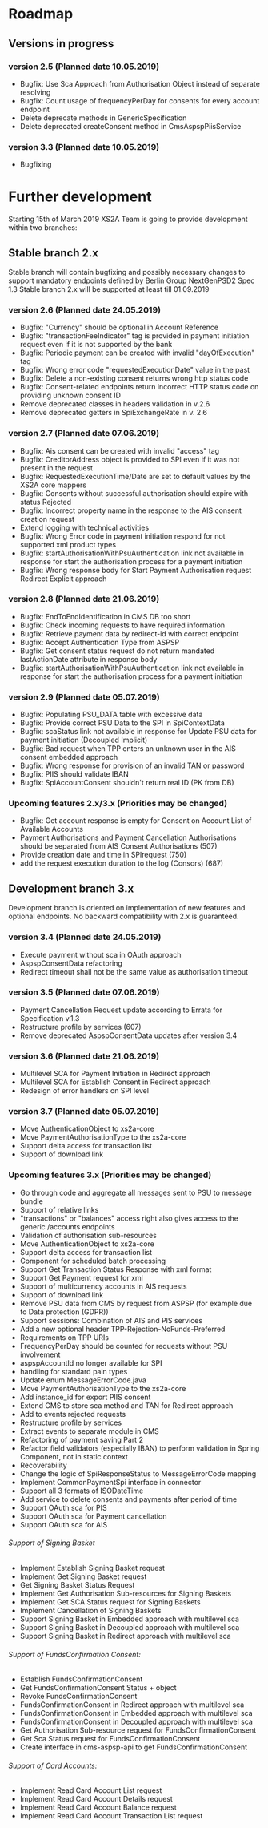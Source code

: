 # Roadmap

## Versions in progress

### version 2.5 (Planned date 10.05.2019)
- Bugfix: Use Sca Approach from Authorisation Object instead of separate resolving 
- Bugfix: Count usage of frequencyPerDay for consents for every account endpoint 
- Delete deprecate methods in GenericSpecification 
- Delete deprecated createConsent method in CmsAspspPiisService 

### version 3.3 (Planned date 10.05.2019)
- Bugfixing


# Further development
Starting 15th of March 2019 XS2A Team is going to provide development within two branches:

## Stable branch 2.x
Stable branch will contain bugfixing and possibly necessary changes to support mandatory endpoints defined by Berlin Group NextGenPSD2 Spec 1.3
Stable branch 2.x will be supported at least till 01.09.2019

### version 2.6 (Planned date 24.05.2019)
- Bugfix: "Currency" should be optional in Account Reference 
- Bugfix: "transactionFeeIndicator" tag is provided in payment initiation request even if it is not supported by the bank 
- Bugfix: Periodic payment can be created with invalid "dayOfExecution" tag 
- Bugfix: Wrong error code "requestedExecutionDate" value in the past 
- Bugfix: Delete a non-existing consent returns wrong http status code
- Bugfix: Consent-related endpoints return incorrect HTTP status code on providing unknown consent ID
- Remove deprecated classes in headers validation in v.2.6 
- Remove deprecated getters in SpiExchangeRate in v. 2.6 

### version 2.7 (Planned date 07.06.2019)
- Bugfix: Ais consent can be created with invalid "access" tag 
- Bugfix: CreditorAddress object is provided to SPI even if it was not present in the request
- Bugfix: RequestedExecutionTime/Date are set to default values by the XS2A core mappers
- Bugfix: Consents without successful authorisation should expire with status Rejected
- Bugfix: Incorrect property name in the response to the AIS consent creation request 
- Extend logging with technical activities 
- Bugfix: Wrong Error code in payment initiation respond for not supported xml product types 
- Bugfix: startAuthorisationWithPsuAuthentication link not available in response for start the authorisation process for a payment initiation 
- Bugfix: Wrong response body for Start Payment Authorisation request Redirect Explicit approach

### version 2.8 (Planned date 21.06.2019)
- Bugfix: EndToEndIdentification in CMS DB too short
- Bugfix: Check incoming requests to have required information
- Bugfix: Retrieve payment data by redirect-id with correct endpoint
- Bugfix: Accept Authentication Type from ASPSP
- Bugfix: Get consent status request do not return mandated lastActionDate attribute in response body
- Bugfix: startAuthorisationWithPsuAuthentication link not available in response for  start the authorisation process for a payment initiation


### version 2.9 (Planned date 05.07.2019)
- Bugfix: Populating PSU_DATA table with excessive data
- Bugfix: Provide correct PSU Data to the SPI in SpiContextData
- Bugfix: scaStatus link not available in response for Update PSU data for payment initiation (Decoupled Implicit) 
- Bugfix: Bad request when TPP enters an unknown user in the AIS consent embedded approach
- Bugfix: Wrong response for provision of an invalid TAN or password 
- Bugfix: PIIS should validate IBAN 
- Bugfix: SpiAccountConsent shouldn't return real ID (PK from DB)


### Upcoming features 2.x/3.x (Priorities may be changed)
- Bugfix: Get account response is empty for Consent on Account List of Available Accounts 
- Payment Authorisations and Payment Cancellation Authorisations should be separated from AIS Consent Authorisations (507) 
- Provide creation date and time in SPIrequest (750)
- add the request execution duration to the log  (Consors) (687)


## Development branch 3.x
Development branch is oriented on implementation of new features and optional endpoints.
No backward compatibility with 2.x is guaranteed.


### version 3.4 (Planned date 24.05.2019)
- Execute payment without sca in OAuth approach 
- AspspConsentData refactoring 
- Redirect timeout shall not be the same value as authorisation timeout 

### version 3.5 (Planned date 07.06.2019)
- Payment Cancellation Request update according to Errata for Specification v.1.3
- Restructure profile by services (607)
- Remove deprecated AspspConsentData updates after version 3.4 

### version 3.6 (Planned date 21.06.2019)
- Multilevel SCA for Payment Initiation in Redirect approach
- Multilevel SCA for Establish Consent in Redirect approach 
- Redesign of error handlers on SPI level 

### version 3.7 (Planned date 05.07.2019)
- Move AuthenticationObject to xs2a-core 
- Move PaymentAuthorisationType to the xs2a-core 
- Support delta access for transaction list 
- Support of download link 

### Upcoming features 3.x (Priorities may be changed)
- Go through code and aggregate all messages sent to PSU to message bundle
- Support of relative links 
- "transactions" or "balances" access right also gives access to the generic /accounts endpoints 
- Validation of authorisation sub-resources  
- Move AuthenticationObject to xs2a-core 
- Support delta access for transaction list 
- Component for scheduled batch processing 
- Support Get Transaction Status Response with xml format 
- Support Get Payment request for xml 
- Support of multicurrency accounts in AIS requests 
- Support of download link 
- Remove PSU data from CMS by request from ASPSP (for example due to Data protection (GDPR))
- Support sessions: Combination of AIS and PIS services 
- Add a new optional header TPP-Rejection-NoFunds-Preferred 
- Requirements on TPP URIs  
- FrequencyPerDay should be counted for requests without PSU involvement  
- aspspAccountId no longer available for SPI 
- handling for standard pain types 
- Update enum MessageErrorCode.java 
- Move PaymentAuthorisationType to the xs2a-core 
- Add instance_id for export PIIS consent 
- Extend CMS to store sca method and TAN for Redirect approach 
- Add to events rejected requests 
- Restructure profile by services 
- Extract events to separate module in CMS 
- Refactoring of payment saving Part 2 
- Refactor field validators (especially IBAN) to perform validation in Spring Component, not in static context 
- Recoverability 
- Change the logic of SpiResponseStatus to MessageErrorCode mapping 
- Implement CommonPaymentSpi interface in connector 
- Support all 3 formats of ISODateTime 
- Add service to delete consents and payments after period of time 
- Support OAuth sca for PIS
- Support OAuth sca for Payment cancellation
- Support OAuth sca for AIS 

###### Support of Signing Basket
- Implement Establish Signing Basket request
- Implement Get Signing Basket request
- Get Signing Basket Status Request
- Implement Get Authorisation Sub-resources for Signing Baskets
- Implement Get SCA Status request for Signing Baskets
- Implement Cancellation of Signing Baskets
- Support Signing Basket in Embedded approach with multilevel sca
- Support Signing Basket in Decoupled approach with multilevel sca
- Support Signing Basket in Redirect approach with multilevel sca


###### Support of FundsConfirmation Consent:
- Establish FundsConfirmationConsent 
- Get FundsConfirmationConsent Status + object
- Revoke FundsConfirmationConsent
- FundsConfirmationConsent in Redirect approach with multilevel sca
- FundsConfirmationConsent in Embedded approach with multilevel sca
- FundsConfirmationConsent in Decoupled approach with multilevel sca
- Get Authorisation Sub-resource request for FundsConfirmationConsent
- Get Sca Status request for FundsConfirmationConsent 
- Create interface in cms-aspsp-api to get FundsConfirmationConsent 

###### Support of Card Accounts:
- Implement Read Card Account List request
- Implement Read Card Account Details request
- Implement Read Card Account Balance request
- Implement Read Card Account Transaction List request
